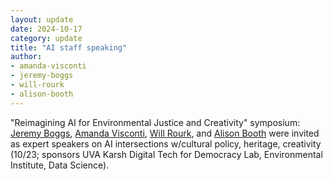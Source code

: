 ```yaml
---
layout: update
date: 2024-10-17
category: update
title: "AI staff speaking"
author:
- amanda-visconti
- jeremy-boggs
- will-rourk
- alison-booth
---
```


"Reimagining AI for Environmental Justice and Creativity" symposium: [Jeremy Boggs](/people/jeremy-boggs), [Amanda Visconti](/people/amanda-visconti), [Will Rourk](/people/will-rourk), and [Alison Booth](/people/alison-booth) were invited as expert speakers on AI intersections w/cultural policy, heritage, creativity (10/23; sponsors UVA Karsh Digital Tech for Democracy Lab, Environmental Institute, Data Science).